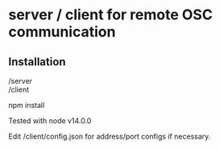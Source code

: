 # server / client for remote OSC communication
  
## Installation
/server  
/client  

npm install  

Tested with node v14.0.0

Edit /client/config.json for address/port configs if necessary.
